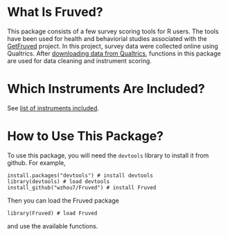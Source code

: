 # What Is Fruved?

This package consists of a few survey scoring tools for R users. The tools have been used for health and behaviorial studies associated with the [GetFruved](http://fruved.com/) project. In this project, survey data were collected online using Qualtrics. After [downloading data from Qualtrics](docs/qualtrics.md), functions in this package are used for data cleaning and instrument scoring.

# Which Instruments Are Included?

See [list of instruments included](./docs/instrument_list.md).

# How to Use This Package?

To use this package, you will need the `devtools` library to install it from github. For example,

```
install.packages("devtools") # install devtools
library(devtools) # load devtools
install_github("wzhou7/Fruved") # install Fruved
```

Then you can load the Fruved package

```
library(Fruved) # load Fruved
```

and use the available functions.
